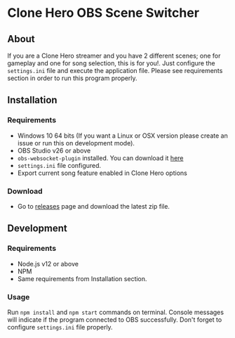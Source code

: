 # Clone Hero OBS Scene Switcher

## About

If you are a Clone Hero streamer and you have 2 different scenes; one for gameplay and one for song selection, this is for you!. Just configure the `settings.ini` file and execute the application file. Please see requirements section in order to run this program properly.

## Installation

### Requirements

* Windows 10 64 bits (If you want a Linux or OSX version please create an issue or run this on development mode).
* OBS Studio v26 or above
* `obs-websocket-plugin` installed. You can download it [here](https://obsproject.com/forum/resources/obs-websocket-remote-control-obs-studio-from-websockets.466/)
* `settings.ini` file configured.
* Export current song feature enabled in Clone Hero options 

### Download

* Go to [releases](https://github.com/jorgeramon/clone-hero-obs-scene-switcher/releases) page and download the latest zip file.

## Development

### Requirements

* Node.js v12 or above
* NPM
* Same requirements from Installation section.

### Usage

Run `npm install` and `npm start` commands on terminal. Console messages will indicate if the program connected to OBS successfully. Don't forget to configure `settings.ini` file properly.
